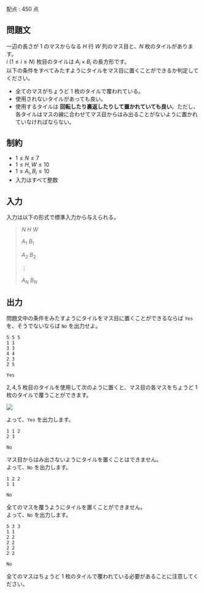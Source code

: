 配点 : $450$ 点

## 問題文

一辺の長さが $1$ のマスからなる $H$ 行 $W$ 列のマス目と、$N$ 枚のタイルがあります。<br>
$i$ $(1\leq i\leq N)$ 枚目のタイルは $A_i\times B_i$ の長方形です。<br>
以下の条件をすべてみたすようにタイルをマス目に置くことができるか判定してください。

- 全てのマスがちょうど $1$ 枚のタイルで覆われている。
- 使用されないタイルがあっても良い。
- 使用するタイルは **回転したり裏返したりして置かれていても良い**。ただし、各タイルはマスの線に合わせてマス目からはみ出ることがないように置かれていなければならない。

## 制約

- $1\leq N\leq 7$
- $1 \leq H,W \leq 10$
- $1\leq A_i,B_i\leq 10$
- 入力はすべて整数

## 入力

入力は以下の形式で標準入力から与えられる。

> $N$ $H$ $W$
> 
> $A_1$ $B_1$
> 
> $A_2$ $B_2$
> 
> $\vdots$
> 
> $A_N$ $B_N$

## 出力

問題文中の条件をみたすようにタイルをマス目に置くことができるならば `Yes` を、そうでないならば `No` を出力せよ。

```input1
5 5 5
1 1
3 3
4 4
2 3
2 5
```

```output1
Yes
```

$2,4,5$ 枚目のタイルを使用して次のように置くと、マス目の各マスをちょうど $1$ 枚のタイルで覆うことができます。

![](https://img.atcoder.jp/abc345/0a0f2829d0485013deabba0103dbd906.png)

よって、`Yes` を出力します。

```input2
1 1 2
2 3
```

```output2
No
```

マス目からはみ出さないようにタイルを置くことはできません。<br>
よって、`No` を出力します。

```input3
1 2 2
1 1
```

```output3
No
```

全てのマスを覆うようにタイルを置くことができません。<br>
よって、`No` を出力します。

```input4
5 3 3
1 1
2 2
2 2
2 2
2 2
```

```output4
No
```

全てのマスはちょうど $1$ 枚のタイルで覆われている必要があることに注意してください。